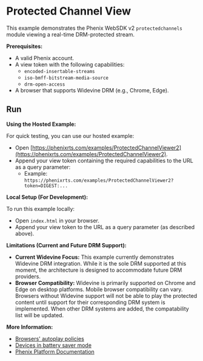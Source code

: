 # Protected Channel View

This example demonstrates the Phenix WebSDK v2 `protectedchannels` module viewing a real-time DRM-protected stream.

**Prerequisites:**
* A valid Phenix account.
* A view token with the following capabilities:
    * `encoded-insertable-streams`
    * `iso-bmff-bitstream-media-source`
    * `drm-open-access`
* A browser that supports Widevine DRM (e.g., Chrome, Edge).

## Run

**Using the Hosted Example:**

For quick testing, you can use our hosted example:

* Open [https://phenixrts.com/examples/ProtectedChannelViewer2](https://phenixrts.com/examples/ProtectedChannelViewer2).
* Append your view token containing the required capabilities to the URL as a query parameter:
    * Example: `https://phenixrts.com/examples/ProtectedChannelViewer2?token=DIGEST:...`

**Local Setup (For Development):**

To run this example locally:

* Open `index.html` in your browser.
* Append your view token to the URL as a query parameter (as described above).

**Limitations (Current and Future DRM Support):**

* **Current Widevine Focus:** This example currently demonstrates Widevine DRM integration. While it is the sole DRM supported at this moment, the architecture is designed to accommodate future DRM providers.
* **Browser Compatibility:** Widevine is primarily supported on Chrome and Edge on desktop platforms. Mobile browser compatibility can vary. Browsers without Widevine support will not be able to play the protected content until support for their corresponding DRM system is implemented. When other DRM systems are added, the compatability list will be updated.

**More Information:**

* [Browsers' autoplay policies](https://phenixrts.com/docs/faq/index.html#why-isnt-autoplay-working)
* [Devices in battery saver mode](https://phenixrts.com/docs/faq/index.html#why-is-playback-blocked-in-battery-saver-mode)
* [Phenix Platform Documentation](http://phenixrts.com/docs/)